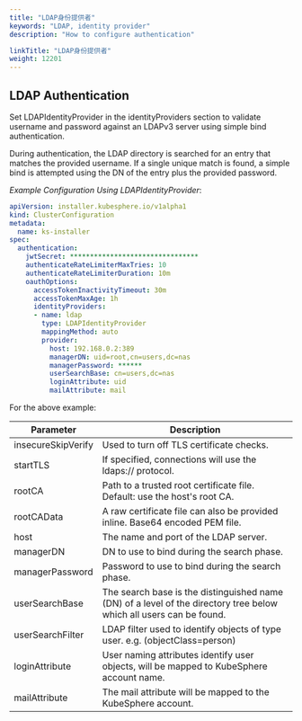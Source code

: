 ```yaml
---
title: "LDAP身份提供者"
keywords: "LDAP, identity provider"
description: "How to configure authentication"

linkTitle: "LDAP身份提供者"
weight: 12201
---
```


## LDAP Authentication

Set LDAPIdentityProvider in the identityProviders section to validate username and password against an LDAPv3 server using simple bind authentication.

During authentication, the LDAP directory is searched for an entry that matches the provided username. If a single unique match is found, a simple bind is attempted using the DN of the entry plus the provided password.

*Example Configuration Using LDAPIdentityProvider*:

```yaml
apiVersion: installer.kubesphere.io/v1alpha1
kind: ClusterConfiguration
metadata:
  name: ks-installer
spec:
  authentication:
    jwtSecret: ********************************
    authenticateRateLimiterMaxTries: 10
    authenticateRateLimiterDuration: 10m
    oauthOptions:
      accessTokenInactivityTimeout: 30m
      accessTokenMaxAge: 1h
      identityProviders:
      - name: ldap
        type: LDAPIdentityProvider
        mappingMethod: auto
        provider:
          host: 192.168.0.2:389
          managerDN: uid=root,cn=users,dc=nas
          managerPassword: ******
          userSearchBase: cn=users,dc=nas
          loginAttribute: uid
          mailAttribute: mail
```

For the above example:

| Parameter | Description |
|-----------|-------------|
| insecureSkipVerify | Used to turn off TLS certificate checks. |
| startTLS | If specified, connections will use the ldaps:// protocol. |
| rootCA | Path to a trusted root certificate file. Default: use the host's root CA. |
| rootCAData | A raw certificate file can also be provided inline. Base64 encoded PEM file. |
| host | The name and port of the LDAP server. |
| managerDN | DN to use to bind during the search phase. |
| managerPassword | Password to use to bind during the search phase. |
| userSearchBase | The search base is the distinguished name (DN) of a level of the directory tree below which all users can be found. |
| userSearchFilter | LDAP filter used to identify objects of type user. e.g. (objectClass=person) |
| loginAttribute | User naming attributes identify user objects, will be mapped to KubeSphere account name. |
| mailAttribute | The mail attribute will be mapped to the KubeSphere account. |